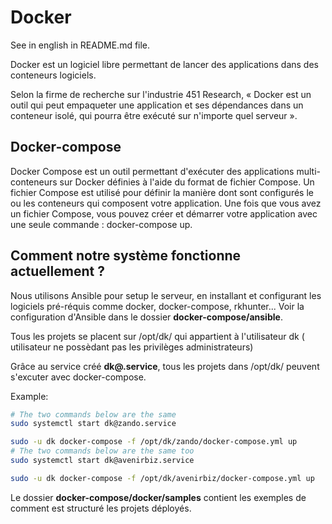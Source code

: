 # Docker

See in english in README.md file.

Docker est un logiciel libre permettant de lancer des applications dans des conteneurs logiciels.

Selon la firme de recherche sur l'industrie 451 Research, « Docker est un outil qui peut empaqueter une application et ses dépendances dans un conteneur isolé, qui pourra être exécuté sur n'importe quel serveur ».

## Docker-compose

Docker Compose est un outil permettant d'exécuter des applications multi-conteneurs sur Docker définies à l'aide du format de fichier Compose. Un fichier Compose est utilisé pour définir la manière dont sont configurés le ou les conteneurs qui composent votre application. Une fois que vous avez un fichier Compose, vous pouvez créer et démarrer votre application avec une seule commande : docker-compose up.

## Comment notre système fonctionne actuellement ?

Nous utilisons Ansible pour setup le serveur, en installant et configurant les logiciels pré-réquis comme docker, docker-compose, rkhunter... Voir la configuration d'Ansible dans le dossier **docker-compose/ansible**.

Tous les projets se placent sur /opt/dk/ qui appartient à l'utilisateur dk ( utilisateur ne possèdant pas les privilèges administrateurs)

Grâce au service créé **dk@.service**, tous les projets dans /opt/dk/ peuvent s'excuter avec docker-compose.

Example:

```bash
# The two commands below are the same
sudo systemctl start dk@zando.service

sudo -u dk docker-compose -f /opt/dk/zando/docker-compose.yml up
# The two commands below are the same too
sudo systemctl start dk@avenirbiz.service

sudo -u dk docker-compose -f /opt/dk/avenirbiz/docker-compose.yml up
```
Le dossier **docker-compose/docker/samples** contient les exemples de comment est structuré les projets déployés.